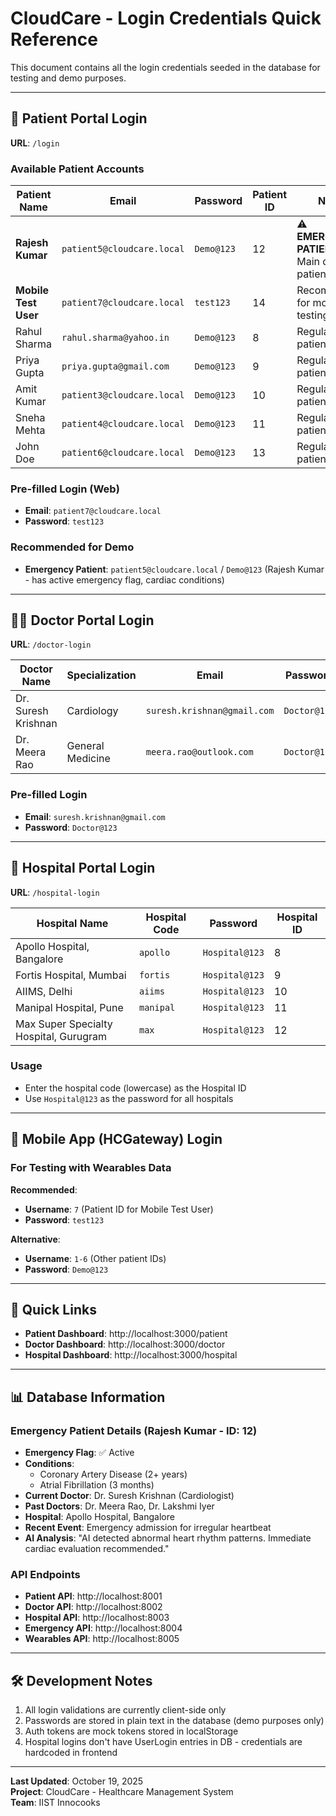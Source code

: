 # CloudCare - Login Credentials Quick Reference

This document contains all the login credentials seeded in the database for testing and demo purposes.

---

## 🏥 Patient Portal Login
**URL**: `/login`

### Available Patient Accounts

| Patient Name | Email | Password | Patient ID | Notes |
|-------------|-------|----------|------------|-------|
| **Rajesh Kumar** | `patient5@cloudcare.local` | `Demo@123` | 12 | ⚠️ **EMERGENCY PATIENT** - Main demo patient |
| **Mobile Test User** | `patient7@cloudcare.local` | `test123` | 14 | Recommended for mobile app testing |
| Rahul Sharma | `rahul.sharma@yahoo.in` | `Demo@123` | 8 | Regular patient |
| Priya Gupta | `priya.gupta@gmail.com` | `Demo@123` | 9 | Regular patient |
| Amit Kumar | `patient3@cloudcare.local` | `Demo@123` | 10 | Regular patient |
| Sneha Mehta | `patient4@cloudcare.local` | `Demo@123` | 11 | Regular patient |
| John Doe | `patient6@cloudcare.local` | `Demo@123` | 13 | Regular patient |

### Pre-filled Login (Web)
- **Email**: `patient7@cloudcare.local`
- **Password**: `test123`

### Recommended for Demo
- **Emergency Patient**: `patient5@cloudcare.local` / `Demo@123` (Rajesh Kumar - has active emergency flag, cardiac conditions)

---

## 👨‍⚕️ Doctor Portal Login
**URL**: `/doctor-login`

| Doctor Name | Specialization | Email | Password | Doctor ID |
|------------|----------------|-------|----------|-----------|
| Dr. Suresh Krishnan | Cardiology | `suresh.krishnan@gmail.com` | `Doctor@123` | 6 |
| Dr. Meera Rao | General Medicine | `meera.rao@outlook.com` | `Doctor@123` | 7 |

### Pre-filled Login
- **Email**: `suresh.krishnan@gmail.com`
- **Password**: `Doctor@123`

---

## 🏥 Hospital Portal Login
**URL**: `/hospital-login`

| Hospital Name | Hospital Code | Password | Hospital ID |
|--------------|---------------|----------|-------------|
| Apollo Hospital, Bangalore | `apollo` | `Hospital@123` | 8 |
| Fortis Hospital, Mumbai | `fortis` | `Hospital@123` | 9 |
| AIIMS, Delhi | `aiims` | `Hospital@123` | 10 |
| Manipal Hospital, Pune | `manipal` | `Hospital@123` | 11 |
| Max Super Specialty Hospital, Gurugram | `max` | `Hospital@123` | 12 |

### Usage
- Enter the hospital code (lowercase) as the Hospital ID
- Use `Hospital@123` as the password for all hospitals

---

## 📱 Mobile App (HCGateway) Login

### For Testing with Wearables Data
**Recommended**: 
- **Username**: `7` (Patient ID for Mobile Test User)
- **Password**: `test123`

**Alternative**:
- **Username**: `1-6` (Other patient IDs)
- **Password**: `Demo@123`

---

## 🔗 Quick Links

- **Patient Dashboard**: http://localhost:3000/patient
- **Doctor Dashboard**: http://localhost:3000/doctor
- **Hospital Dashboard**: http://localhost:3000/hospital

---

## 📊 Database Information

### Emergency Patient Details (Rajesh Kumar - ID: 12)
- **Emergency Flag**: ✅ Active
- **Conditions**: 
  - Coronary Artery Disease (2+ years)
  - Atrial Fibrillation (3 months)
- **Current Doctor**: Dr. Suresh Krishnan (Cardiologist)
- **Past Doctors**: Dr. Meera Rao, Dr. Lakshmi Iyer
- **Hospital**: Apollo Hospital, Bangalore
- **Recent Event**: Emergency admission for irregular heartbeat
- **AI Analysis**: "AI detected abnormal heart rhythm patterns. Immediate cardiac evaluation recommended."

### API Endpoints
- **Patient API**: http://localhost:8001
- **Doctor API**: http://localhost:8002
- **Hospital API**: http://localhost:8003
- **Emergency API**: http://localhost:8004
- **Wearables API**: http://localhost:8005

---

## 🛠️ Development Notes

1. All login validations are currently client-side only
2. Passwords are stored in plain text in the database (demo purposes only)
3. Auth tokens are mock tokens stored in localStorage
4. Hospital logins don't have UserLogin entries in DB - credentials are hardcoded in frontend

---

**Last Updated**: October 19, 2025  
**Project**: CloudCare - Healthcare Management System  
**Team**: IIST Innocooks
